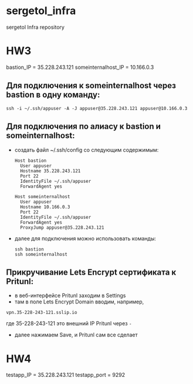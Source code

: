 # sergetol_infra
sergetol Infra repository

# HW3

bastion_IP = 35.228.243.121
someinternalhost_IP = 10.166.0.3

## Для подключения к someinternalhost через bastion в одну команду:

`ssh -i ~/.ssh/appuser -A -J appuser@35.228.243.121 appuser@10.166.0.3`

[//]: # (`ssh -i ~/.ssh/appuser -J appuser@35.228.243.121 appuser@10.166.0.3`)

## Для подключения по алиасу к bastion и someinternalhost:

- создать файл ~/.ssh/config со следующим содержимым:

      Host bastion
        User appuser
        Hostname 35.228.243.121
        Port 22
        IdentityFile ~/.ssh/appuser
        ForwardAgent yes

      Host someinternalhost
        User appuser
        Hostname 10.166.0.3
        Port 22
        IdentityFile ~/.ssh/appuser
        ForwardAgent yes
        ProxyJump appuser@35.228.243.121

- далее для подключения можно использовать команды:

      ssh bastion
      ssh someinternalhost

## Прикручивание Lets Encrypt сертификата к Pritunl:

- в веб-интерфейсе Pritunl заходим в Settings
- там в поле Lets Encrypt Domain вводим, например,

`vpn.35-228-243-121.sslip.io`

где 35-228-243-121 это внешний IP Pritunl через `-`
- далее нажимаем Save, и Pritunl сам все сделает

# HW4

testapp_IP = 35.228.243.121
testapp_port = 9292
